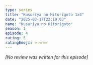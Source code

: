 ```yaml
---
type: series
title: "Kusuriya no Hitorigoto 1x4"
date: "2025-03-17T22:19:03"
name: "Kusuriya no Hitorigoto"
season: 1
episode: 4
rating: 5
ratingEmoji: ⭐️⭐️⭐️⭐️⭐️
---
```


*[No review was written for this episode]*
